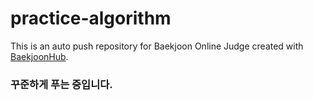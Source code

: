 # practice-algorithm
This is an auto push repository for Baekjoon Online Judge created with [BaekjoonHub](https://github.com/BaekjoonHub/BaekjoonHub).
### 꾸준하게 푸는 중입니다.
